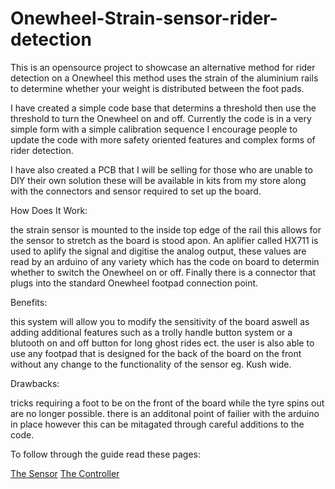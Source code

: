 # Onewheel-Strain-sensor-rider-detection
This is an opensource project to showcase an alternative method for rider detection on a Onewheel this method uses the strain of the aluminium rails to determine whether your weight is distributed between the foot pads.

I have created a simple code base that determins a threshold then use the threshold to turn the Onewheel on and off. Currently the code is in a very simple form with a simple calibration sequence I encourage people to update the code with more safety oriented features and complex forms of rider detection.

I have also created a PCB that I will be selling for those who are unable to DIY their own solution these will be available in kits from my store along with the connectors and sensor required to set up the board. 

How Does It Work:

the strain sensor is mounted to the inside top edge of the rail this allows for the sensor to stretch as the board is stood apon. An aplifier called HX711 is used to aplify the signal and digitise the analog output, these values are read by an arduino of any variety which has the code on board to determin whether to switch the Onewheel on or off. Finally there is a connector that plugs into the standard Onewheel footpad connection point.

Benefits:

this system will allow you to modify the sensitivity of the board aswell as adding additional features such as a trolly handle button system or a blutooth on and off button for long ghost rides ect. 
the user is also able to use any footpad that is designed for the back of the board on the front without any change to the functionality of the sensor eg. Kush wide.

Drawbacks: 

tricks requiring a foot to be on the front of the board while the tyre spins out are no longer possible.
there is an additonal point of failier with the arduino in place however this can be mitagated through careful additions to the code.

To follow through the guide read these pages:

[The Sensor](https://github.com/n0t-STATIONARY/Onewheel-Strain-sensor-rider-detection/blob/main/StrainSensor.md)
[The Controller](https://github.com/n0t-STATIONARY/Onewheel-Strain-sensor-rider-detection/blob/main/Controller.md)
